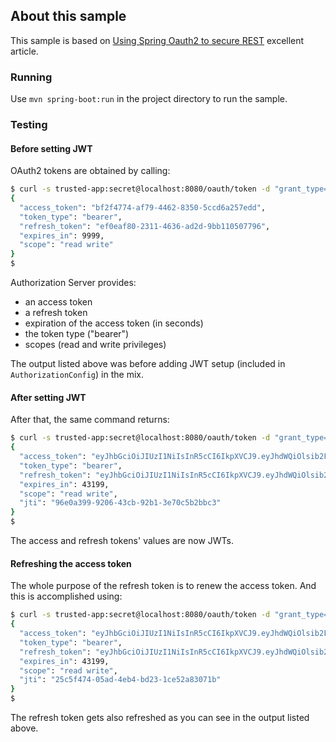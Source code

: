 
## About this sample

This sample is based on [Using Spring Oauth2 to secure REST](http://www.tinmegali.com/en/oauth2-using-spring/) excellent article.


### Running

Use `mvn spring-boot:run` in the project directory to run the sample.


### Testing


#### Before setting JWT

OAuth2 tokens are obtained by calling:

```bash
$ curl -s trusted-app:secret@localhost:8080/oauth/token -d "grant_type=password&username=user&password=password" | jq
{
  "access_token": "bf2f4774-af79-4462-8350-5ccd6a257edd",
  "token_type": "bearer",
  "refresh_token": "ef0eaf80-2311-4636-ad2d-9bb110507796",
  "expires_in": 9999,
  "scope": "read write"
}
$
```

Authorization Server provides:
- an access token
- a refresh token
- expiration of the access token (in seconds)
- the token type ("bearer")
- scopes (read and write privileges)

The output listed above was before adding JWT setup (included in `AuthorizationConfig`) in the mix.


#### After setting JWT

After that, the same command returns:

```bash
$ curl -s trusted-app:secret@localhost:8080/oauth/token -d "grant_type=password&username=user&password=password" | jq
{
  "access_token": "eyJhbGciOiJIUzI1NiIsInR5cCI6IkpXVCJ9.eyJhdWQiOlsib2F1dGgyX2lkIl0sInVzZXJfbmFtZSI6InVzZXIiLCJzY29wZSI6WyJyZWFkIiwid3JpdGUiXSwiZXhwIjoxNTE1MTQ2NjI3LCJhdXRob3JpdGllcyI6WyJST0xFX1VTRVIiXSwianRpIjoiOTZlMGEzOTktOTIwNi00M2NiLTkyYjEtM2U3MGM1YjJiYmMzIiwiY2xpZW50X2lkIjoidHJ1c3RlZC1hcHAifQ.3eU60BIfOOzlbO2eeV7a9pLMUFlsrivbBZGn_-n_xaw",
  "token_type": "bearer",
  "refresh_token": "eyJhbGciOiJIUzI1NiIsInR5cCI6IkpXVCJ9.eyJhdWQiOlsib2F1dGgyX2lkIl0sInVzZXJfbmFtZSI6InVzZXIiLCJzY29wZSI6WyJyZWFkIiwid3JpdGUiXSwiYXRpIjoiOTZlMGEzOTktOTIwNi00M2NiLTkyYjEtM2U3MGM1YjJiYmMzIiwiZXhwIjoxNTE3Njk1NDI3LCJhdXRob3JpdGllcyI6WyJST0xFX1VTRVIiXSwianRpIjoiMWUzNTBmYTEtYjg4ZC00MWE3LWFjNDAtMjA1NmJiNWQ2NGFmIiwiY2xpZW50X2lkIjoidHJ1c3RlZC1hcHAifQ.UDA3pdJfuogslfHc4Ne_1ztr4f-w4IwriMUYlyILWCM",
  "expires_in": 43199,
  "scope": "read write",
  "jti": "96e0a399-9206-43cb-92b1-3e70c5b2bbc3"
}
$ 
```

The access and refresh tokens' values are now JWTs.

#### Refreshing the access token

The whole purpose of the refresh token is to renew the access token. And this is accomplished using:

```bash
$ curl -s trusted-app:secret@localhost:8080/oauth/token -d "grant_type=refresh_token&refresh_token=eyJhbGciOiJIUzI1NiIsInR5cCI6IkpXVCJ9.eyJhdWQiOlsib2F1dGgyX2lkIl0sInVzZXJfbmFtZSI6InVzZXIiLCJzY29wZSI6WyJyZWFkIiwid3JpdGUiXSwiYXRpIjoiOTZlMGEzOTktOTIwNi00M2NiLTkyYjEtM2U3MGM1YjJiYmMzIiwiZXhwIjoxNTE3Njk1NDI3LCJhdXRob3JpdGllcyI6WyJST0xFX1VTRVIiXSwianRpIjoiMWUzNTBmYTEtYjg4ZC00MWE3LWFjNDAtMjA1NmJiNWQ2NGFmIiwiY2xpZW50X2lkIjoidHJ1c3RlZC1hcHAifQ.UDA3pdJfuogslfHc4Ne_1ztr4f-w4IwriMUYlyILWCM" | jq
{
  "access_token": "eyJhbGciOiJIUzI1NiIsInR5cCI6IkpXVCJ9.eyJhdWQiOlsib2F1dGgyX2lkIl0sInVzZXJfbmFtZSI6InVzZXIiLCJzY29wZSI6WyJyZWFkIiwid3JpdGUiXSwiZXhwIjoxNTE1MTQ2OTQwLCJhdXRob3JpdGllcyI6WyJST0xFX1VTRVIiXSwianRpIjoiMjVjNWY0NzQtMDVhZC00ZWI0LWJkMjMtMWNlNTJhODMwNzFiIiwiY2xpZW50X2lkIjoidHJ1c3RlZC1hcHAifQ.G8c0Xx30630ior4KSV_STZmFfHyRM8f3xshAGJVHOXQ",
  "token_type": "bearer",
  "refresh_token": "eyJhbGciOiJIUzI1NiIsInR5cCI6IkpXVCJ9.eyJhdWQiOlsib2F1dGgyX2lkIl0sInVzZXJfbmFtZSI6InVzZXIiLCJzY29wZSI6WyJyZWFkIiwid3JpdGUiXSwiYXRpIjoiMjVjNWY0NzQtMDVhZC00ZWI0LWJkMjMtMWNlNTJhODMwNzFiIiwiZXhwIjoxNTE3Njk1NDI3LCJhdXRob3JpdGllcyI6WyJST0xFX1VTRVIiXSwianRpIjoiMWUzNTBmYTEtYjg4ZC00MWE3LWFjNDAtMjA1NmJiNWQ2NGFmIiwiY2xpZW50X2lkIjoidHJ1c3RlZC1hcHAifQ.Kry6QKSk9aWCEn2-jR4FZYi2HoZL7d2GSQmw4WSWa_M",
  "expires_in": 43199,
  "scope": "read write",
  "jti": "25c5f474-05ad-4eb4-bd23-1ce52a83071b"
}
$ 
```

The refresh token gets also refreshed as you can see in the output listed above.

